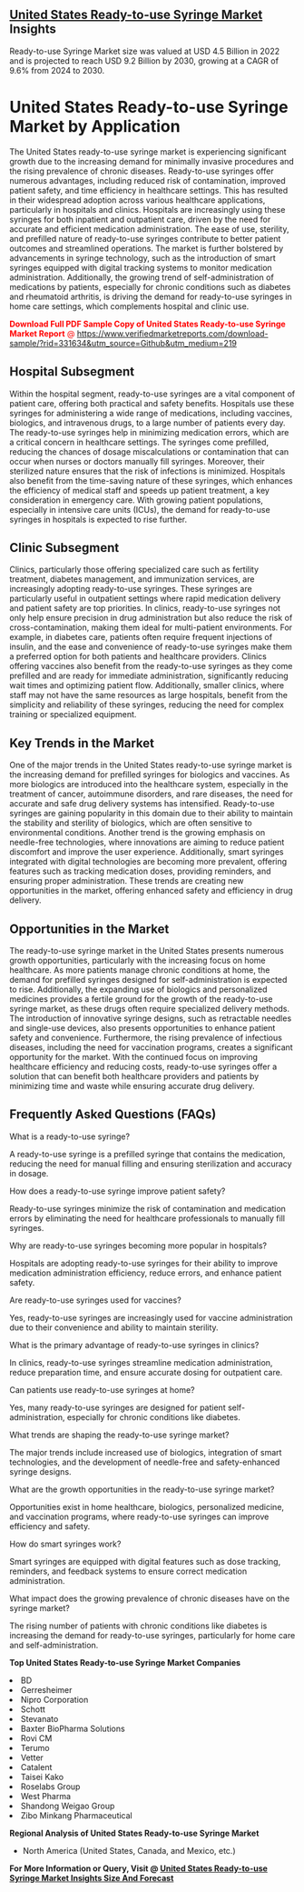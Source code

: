 <h2><a href="https://www.verifiedmarketreports.com/download-sample/?rid=331634&amp;utm_source=Github&amp;utm_medium=219" target="_blank">United States Ready-to-use Syringe Market</a> Insights</h2><p>Ready-to-use Syringe Market size was valued at USD 4.5 Billion in 2022 and is projected to reach USD 9.2 Billion by 2030, growing at a CAGR of 9.6% from 2024 to 2030.</p><p> <h1>United States Ready-to-use Syringe Market by Application</h1> <p>The United States ready-to-use syringe market is experiencing significant growth due to the increasing demand for minimally invasive procedures and the rising prevalence of chronic diseases. Ready-to-use syringes offer numerous advantages, including reduced risk of contamination, improved patient safety, and time efficiency in healthcare settings. This has resulted in their widespread adoption across various healthcare applications, particularly in hospitals and clinics. Hospitals are increasingly using these syringes for both inpatient and outpatient care, driven by the need for accurate and efficient medication administration. The ease of use, sterility, and prefilled nature of ready-to-use syringes contribute to better patient outcomes and streamlined operations. The market is further bolstered by advancements in syringe technology, such as the introduction of smart syringes equipped with digital tracking systems to monitor medication administration. Additionally, the growing trend of self-administration of medications by patients, especially for chronic conditions such as diabetes and rheumatoid arthritis, is driving the demand for ready-to-use syringes in home care settings, which complements hospital and clinic use. <p><p><span class=""><span style="color: #ff0000;"><strong>Download Full PDF Sample Copy of United States Ready-to-use Syringe Market Report</strong> @ </span><a href="https://www.verifiedmarketreports.com/download-sample/?rid=331634&amp;utm_source=Github&amp;utm_medium=219" target="_blank">https://www.verifiedmarketreports.com/download-sample/?rid=331634&amp;utm_source=Github&amp;utm_medium=219</a></span></p></p> <h2>Hospital Subsegment</h2> <p>Within the hospital segment, ready-to-use syringes are a vital component of patient care, offering both practical and safety benefits. Hospitals use these syringes for administering a wide range of medications, including vaccines, biologics, and intravenous drugs, to a large number of patients every day. The ready-to-use syringes help in minimizing medication errors, which are a critical concern in healthcare settings. The syringes come prefilled, reducing the chances of dosage miscalculations or contamination that can occur when nurses or doctors manually fill syringes. Moreover, their sterilized nature ensures that the risk of infections is minimized. Hospitals also benefit from the time-saving nature of these syringes, which enhances the efficiency of medical staff and speeds up patient treatment, a key consideration in emergency care. With growing patient populations, especially in intensive care units (ICUs), the demand for ready-to-use syringes in hospitals is expected to rise further. <h2>Clinic Subsegment</h2> <p>Clinics, particularly those offering specialized care such as fertility treatment, diabetes management, and immunization services, are increasingly adopting ready-to-use syringes. These syringes are particularly useful in outpatient settings where rapid medication delivery and patient safety are top priorities. In clinics, ready-to-use syringes not only help ensure precision in drug administration but also reduce the risk of cross-contamination, making them ideal for multi-patient environments. For example, in diabetes care, patients often require frequent injections of insulin, and the ease and convenience of ready-to-use syringes make them a preferred option for both patients and healthcare providers. Clinics offering vaccines also benefit from the ready-to-use syringes as they come prefilled and are ready for immediate administration, significantly reducing wait times and optimizing patient flow. Additionally, smaller clinics, where staff may not have the same resources as large hospitals, benefit from the simplicity and reliability of these syringes, reducing the need for complex training or specialized equipment. <h2>Key Trends in the Market</h2> <p>One of the major trends in the United States ready-to-use syringe market is the increasing demand for prefilled syringes for biologics and vaccines. As more biologics are introduced into the healthcare system, especially in the treatment of cancer, autoimmune disorders, and rare diseases, the need for accurate and safe drug delivery systems has intensified. Ready-to-use syringes are gaining popularity in this domain due to their ability to maintain the stability and sterility of biologics, which are often sensitive to environmental conditions. Another trend is the growing emphasis on needle-free technologies, where innovations are aiming to reduce patient discomfort and improve the user experience. Additionally, smart syringes integrated with digital technologies are becoming more prevalent, offering features such as tracking medication doses, providing reminders, and ensuring proper administration. These trends are creating new opportunities in the market, offering enhanced safety and efficiency in drug delivery. <h2>Opportunities in the Market</h2> <p>The ready-to-use syringe market in the United States presents numerous growth opportunities, particularly with the increasing focus on home healthcare. As more patients manage chronic conditions at home, the demand for prefilled syringes designed for self-administration is expected to rise. Additionally, the expanding use of biologics and personalized medicines provides a fertile ground for the growth of the ready-to-use syringe market, as these drugs often require specialized delivery methods. The introduction of innovative syringe designs, such as retractable needles and single-use devices, also presents opportunities to enhance patient safety and convenience. Furthermore, the rising prevalence of infectious diseases, including the need for vaccination programs, creates a significant opportunity for the market. With the continued focus on improving healthcare efficiency and reducing costs, ready-to-use syringes offer a solution that can benefit both healthcare providers and patients by minimizing time and waste while ensuring accurate drug delivery. <h2>Frequently Asked Questions (FAQs)</h2> <p>What is a ready-to-use syringe?</p> <p>A ready-to-use syringe is a prefilled syringe that contains the medication, reducing the need for manual filling and ensuring sterilization and accuracy in dosage.</p> <p>How does a ready-to-use syringe improve patient safety?</p> <p>Ready-to-use syringes minimize the risk of contamination and medication errors by eliminating the need for healthcare professionals to manually fill syringes.</p> <p>Why are ready-to-use syringes becoming more popular in hospitals?</p> <p>Hospitals are adopting ready-to-use syringes for their ability to improve medication administration efficiency, reduce errors, and enhance patient safety.</p> <p>Are ready-to-use syringes used for vaccines?</p> <p>Yes, ready-to-use syringes are increasingly used for vaccine administration due to their convenience and ability to maintain sterility.</p> <p>What is the primary advantage of ready-to-use syringes in clinics?</p> <p>In clinics, ready-to-use syringes streamline medication administration, reduce preparation time, and ensure accurate dosing for outpatient care.</p> <p>Can patients use ready-to-use syringes at home?</p> <p>Yes, many ready-to-use syringes are designed for patient self-administration, especially for chronic conditions like diabetes.</p> <p>What trends are shaping the ready-to-use syringe market?</p> <p>The major trends include increased use of biologics, integration of smart technologies, and the development of needle-free and safety-enhanced syringe designs.</p> <p>What are the growth opportunities in the ready-to-use syringe market?</p> <p>Opportunities exist in home healthcare, biologics, personalized medicine, and vaccination programs, where ready-to-use syringes can improve efficiency and safety.</p> <p>How do smart syringes work?</p> <p>Smart syringes are equipped with digital features such as dose tracking, reminders, and feedback systems to ensure correct medication administration.</p> <p>What impact does the growing prevalence of chronic diseases have on the syringe market?</p> <p>The rising number of patients with chronic conditions like diabetes is increasing the demand for ready-to-use syringes, particularly for home care and self-administration.</p> </p><p><strong>Top United States Ready-to-use Syringe Market Companies</strong></p><div data-test-id=""><p><li>BD</li><li> Gerresheimer</li><li> Nipro Corporation</li><li> Schott</li><li> Stevanato</li><li> Baxter BioPharma Solutions</li><li> Rovi CM</li><li> Terumo</li><li> Vetter</li><li> Catalent</li><li> Taisei Kako</li><li> Roselabs Group</li><li> West Pharma</li><li> Shandong Weigao Group</li><li> Zibo Minkang Pharmaceutical</li></p><div><strong>Regional Analysis of&nbsp;United States Ready-to-use Syringe Market</strong></div><ul><li dir="ltr"><p dir="ltr">North America&nbsp;(United States, Canada, and Mexico, etc.)</p></li></ul><p><strong>For More Information or Query, Visit @&nbsp;</strong><strong><a href="https://www.verifiedmarketreports.com/product/ready-to-use-syringe-market/?utm_source=Github&amp;utm_medium=219" target="_blank">United States Ready-to-use Syringe Market Insights Size And Forecast</a></strong></p></div>
